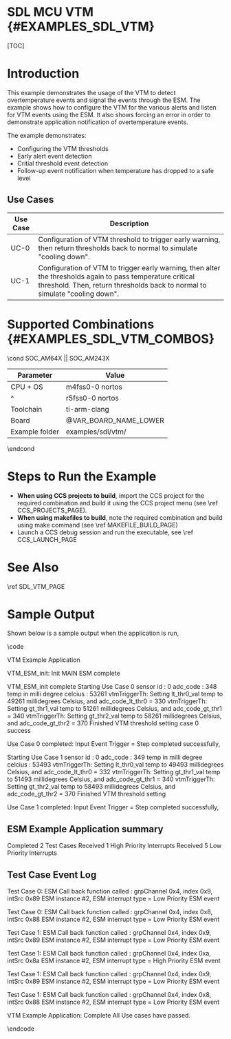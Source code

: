 # SDL MCU VTM {#EXAMPLES_SDL_VTM}

[TOC]

# Introduction

This example demonstrates the usage of the VTM to detect overtemperature events and signal the events through the ESM. The example shows how to configure the VTM for the various alerts and listen for VTM events using the ESM. It also shows forcing an error in order to demonstrate application notification of overtemperature events.

The example demonstrates:

* Configuring the VTM thresholds
* Early alert event detection
* Critial threshold event detection
* Follow-up event notification when temperature has dropped to a safe level


Use Cases
---------
Use Case | Description
---------|------------
UC-0     | Configuration of VTM threshold to trigger early warning, then return thresholds back to normal to simulate "cooling down".
UC-1     | Configuration of VTM to trigger early warning, then alter the thresholds again to pass temperature critical threshold. Then, return thresholds back to normal to simulate "cooling down".


# Supported Combinations {#EXAMPLES_SDL_VTM_COMBOS}

\cond SOC_AM64X || SOC_AM243X

 Parameter      | Value
 ---------------|-----------
 CPU + OS       | m4fss0-0 nortos
 ^              | r5fss0-0 nortos
 Toolchain      | ti-arm-clang
 Board          | @VAR_BOARD_NAME_LOWER
 Example folder | examples/sdl/vtm/

\endcond


# Steps to Run the Example

- **When using CCS projects to build**, import the CCS project for the required combination
  and build it using the CCS project menu (see \ref CCS_PROJECTS_PAGE).
- **When using makefiles to build**, note the required combination and build using
  make command (see \ref MAKEFILE_BUILD_PAGE)
- Launch a CCS debug session and run the executable, see \ref CCS_LAUNCH_PAGE

# See Also

\ref SDL_VTM_PAGE

# Sample Output

Shown below is a sample output when the application is run,

\code

VTM Example Application

VTM_ESM_init: Init MAIN ESM complete

 VTM_ESM_init complete
Starting Use Case 0
sensor id                       : 0
adc_code                        : 348
temp in milli degree celcius    : 53261
vtmTriggerTh: Setting lt_thr0_val temp to 49261 millidegrees Celsius, and adc_code_lt_thr0 = 330
vtmTriggerTh: Setting gt_thr1_val temp to 51261 millidegrees Celsius, and adc_code_gt_thr1 = 340
vtmTriggerTh: Setting gt_thr2_val temp to 58261 millidegrees Celsius, and adc_code_gt_thr2 = 370
Finished VTM threshold setting
case 0 success

 Use Case 0 completed: Input Event Trigger = Step completed successfully,

Starting Use Case 1
sensor id                       : 0
adc_code                        : 349
temp in milli degree celcius    : 53493
vtmTriggerTh: Setting lt_thr0_val temp to 49493 millidegrees Celsius, and adc_code_lt_thr0 = 332
vtmTriggerTh: Setting gt_thr1_val temp to 51493 millidegrees Celsius, and adc_code_gt_thr1 = 340
vtmTriggerTh: Setting gt_thr2_val temp to 58493 millidegrees Celsius, and adc_code_gt_thr2 = 370
Finished VTM threshold setting

 Use Case 1 completed: Input Event Trigger = Step completed successfully,


ESM Example Application summary
-------------------------------
Completed 2 Test Cases
Received 1 High Priority Interrupts
Received 5 Low Priority Interrupts

Test Case Event Log
------------------

Test Case 0: ESM Call back function called : grpChannel 0x4, index 0x9, intSrc 0x89
  ESM instance #2, ESM interrupt type = Low Priority ESM event

Test Case 0: ESM Call back function called : grpChannel 0x4, index 0x8, intSrc 0x88
  ESM instance #2, ESM interrupt type = Low Priority ESM event

Test Case 1: ESM Call back function called : grpChannel 0x4, index 0x9, intSrc 0x89
  ESM instance #2, ESM interrupt type = Low Priority ESM event

Test Case 1: ESM Call back function called : grpChannel 0x4, index 0xa, intSrc 0x8a
  ESM instance #2, ESM interrupt type = High Priority ESM event

Test Case 1: ESM Call back function called : grpChannel 0x4, index 0x9, intSrc 0x89
  ESM instance #2, ESM interrupt type = Low Priority ESM event

Test Case 1: ESM Call back function called : grpChannel 0x4, index 0x8, intSrc 0x88
  ESM instance #2, ESM interrupt type = Low Priority ESM event

 VTM Example Application: Complete
 All Use cases have passed.

\endcode
